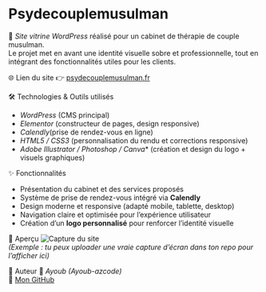 # Psydecouplemusulman

🚀 *Site vitrine WordPress* réalisé pour un cabinet de thérapie de couple musulman.  
Le projet met en avant une identité visuelle sobre et professionnelle, tout en intégrant des fonctionnalités utiles pour les clients.

🌐 Lien du site
👉 [psydecouplemusulman.fr](https://psydecouplemusulman.fr/)

🛠️ Technologies & Outils utilisés
- *WordPress* (CMS principal)  
- *Elementor* (constructeur de pages, design responsive)  
- *Calendly*(prise de rendez-vous en ligne)  
- *HTML5 / CSS3* (personnalisation du rendu et corrections responsive)  
- *Adobe Illustrator / Photoshop / Canva** (création et design du logo + visuels graphiques)  

✨ Fonctionnalités
- Présentation du cabinet et des services proposés  
- Système de prise de rendez-vous intégré via **Calendly**  
- Design moderne et responsive (adapté mobile, tablette, desktop)  
- Navigation claire et optimisée pour l’expérience utilisateur  
- Création d’un **logo personnalisé** pour renforcer l’identité visuelle  

📱 Aperçu
![Capture du site](https://psydecouplemusulman.fr/wp-content/uploads/2025/10/capture.jpg)  
*(Exemple : tu peux uploader une vraie capture d’écran dans ton repo pour l’afficher ici)*


📌 Auteur
👤 *Ayoub (Ayoub-azcode)*  
🔗 [Mon GitHub](https://github.com/Ayoub-azcode)  
